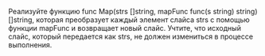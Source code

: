 Реализуйте функцию func Map(strs []string, mapFunc func(s string) string) []string, которая преобразует каждый элемент слайса strs с помощью функции mapFunc и возвращает новый слайс. Учтите, что исходный слайс, который передается как strs, не должен измениться в процессе выполнения.